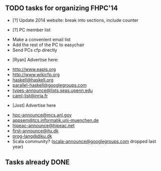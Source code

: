 TODO tasks for organizing FHPC'14
---------------------------------

 * [?] Update 2014 website: break into sections, include counter

 * [?] PC member list
  - Make a convenient email list
  - Add the rest of the PC to easychair
  - Send PCs cfp directly
 
 * [Ryan] Advertise here:
  -  http://www.eapls.org
  -  http://www.wikicfp.org
  -  haskell@haskell.org
  -  parallel-haskell@googlegroups.com
  -  types-announce@lists.seas.upenn.edu
  -  caml-list@inria.fr
 
 * [Jost] Advertise here
  - hpc-announce@mcs.anl.gov
  - appsem@tcs.informatik.uni-muenchen.de
  - hipeac-announce@hipeac.net
  - first-announce@itu.dk
  - prog-lang@diku.dk
  - Scala community? (scala-announce@googlegroups.com dropped last year)

 

Tasks already DONE
------------------
